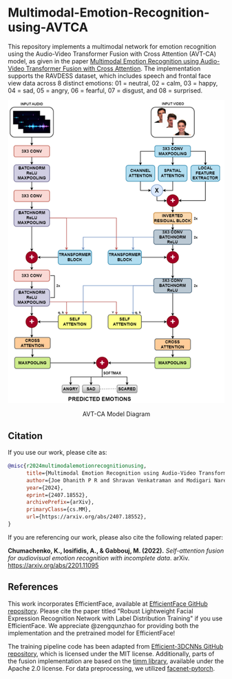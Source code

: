 # Multimodal-Emotion-Recognition-using-AVTCA

This repository implements a multimodal network for emotion recognition using the Audio-Video Transformer Fusion with Cross Attention (AVT-CA) model, as given in the paper [Multimodal Emotion Recognition using Audio-Video Transformer Fusion with Cross Attention](https://arxiv.org/pdf/2407.18552). The implementation supports the RAVDESS dataset, which includes speech and frontal face view data across 8 distinct emotions: 01 = neutral, 02 = calm, 03 = happy, 04 = sad, 05 = angry, 06 = fearful, 07 = disgust, and 08 = surprised.

<p align="center">
<img src="https://github.com/shravan-18/AVTCA/blob/main/img/AVTCA.png" alt="drawing" height="70%"/>
</p>
<p align = "center">
AVT-CA Model Diagram
</p>

## Citation

If you use our work, please cite as:
```bibtex
@misc{r2024multimodalemotionrecognitionusing,
      title={Multimodal Emotion Recognition using Audio-Video Transformer Fusion with Cross Attention}, 
      author={Joe Dhanith P R and Shravan Venkatraman and Modigari Narendra and Vigya Sharma and Santhosh Malarvannan and Amir H. Gandomi},
      year={2024},
      eprint={2407.18552},
      archivePrefix={arXiv},
      primaryClass={cs.MM},
      url={https://arxiv.org/abs/2407.18552}, 
}
```

If you are referencing our work, please also cite the following related paper:

**Chumachenko, K., Iosifidis, A., & Gabbouj, M. (2022).** *Self-attention fusion for audiovisual emotion recognition with incomplete data*. arXiv. https://arxiv.org/abs/2201.11095

## References

This work incorporates EfficientFace, available at [EfficientFace GitHub repository](https://github.com/zengqunzhao/EfficientFace). Please cite the paper titled "Robust Lightweight Facial Expression Recognition Network with Label Distribution Training" if you use EfficientFace. We appreciate @zengqunzhao for providing both the implementation and the pretrained model for EfficientFace!

The training pipeline code has been adapted from [Efficient-3DCNNs GitHub repository](https://github.com/okankop/Efficient-3DCNNs), which is licensed under the MIT license. Additionally, parts of the fusion implementation are based on the [timm library](https://github.com/rwightman/pytorch-image-models), available under the Apache 2.0 license. For data preprocessing, we utilized [facenet-pytorch](https://github.com/timesler/facenet-pytorch).
